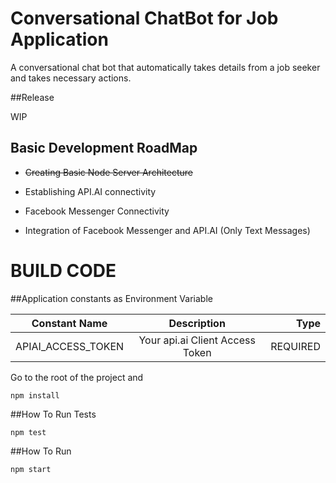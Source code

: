# Conversational ChatBot for Job Application #

A conversational chat bot that automatically takes details from a job seeker and takes necessary actions.

##Release

WIP

## Basic Development RoadMap

*   ~~Creating Basic Node Server Architecture~~

*   Establishing API.AI connectivity

*   Facebook Messenger Connectivity

*   Integration of Facebook Messenger and API.AI (Only Text Messages)


# BUILD CODE

##Application constants as Environment Variable

| Constant Name   |      Description      |  Type |
|----------|:-------------:|------:|
| APIAI_ACCESS_TOKEN |  Your api.ai Client Access Token | REQUIRED |


Go to the root of the project and

`npm install`

##How To Run Tests

`npm test`

##How To Run

`npm start`